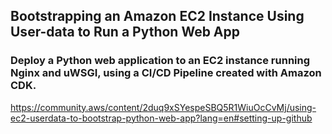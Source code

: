 ## Bootstrapping an Amazon EC2 Instance Using User-data to Run a Python Web App

### Deploy a Python web application to an EC2 instance running Nginx and uWSGI, using a CI/CD Pipeline created with Amazon CDK.

https://community.aws/content/2duq9xSYespeSBQ5R1WiuOcCvMj/using-ec2-userdata-to-bootstrap-python-web-app?lang=en#setting-up-github
